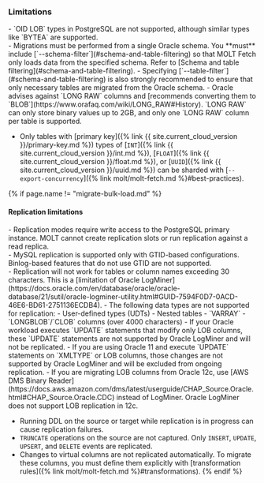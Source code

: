 ### Limitations

<section class="filter-content" markdown="1" data-scope="postgres">
- `OID LOB` types in PostgreSQL are not supported, although similar types like `BYTEA` are supported.
</section>

<section class="filter-content" markdown="1" data-scope="oracle">
- Migrations must be performed from a single Oracle schema. You **must** include [`--schema-filter`](#schema-and-table-filtering) so that MOLT Fetch only loads data from the specified schema. Refer to [Schema and table filtering](#schema-and-table-filtering).
  - Specifying [`--table-filter`](#schema-and-table-filtering) is also strongly recommended to ensure that only necessary tables are migrated from the Oracle schema.
- Oracle advises against `LONG RAW` columns and [recommends converting them to `BLOB`](https://www.orafaq.com/wiki/LONG_RAW#History). `LONG RAW` can only store binary values up to 2GB, and only one `LONG RAW` column per table is supported.
</section>

- Only tables with [primary key]({% link {{ site.current_cloud_version }}/primary-key.md %}) types of [`INT`]({% link {{ site.current_cloud_version }}/int.md %}), [`FLOAT`]({% link {{ site.current_cloud_version }}/float.md %}), or [`UUID`]({% link {{ site.current_cloud_version }}/uuid.md %}) can be sharded with [`--export-concurrency`]({% link molt/molt-fetch.md %}#best-practices).

{% if page.name != "migrate-bulk-load.md" %}
#### Replication limitations

<section class="filter-content" markdown="1" data-scope="postgres">
- Replication modes require write access to the PostgreSQL primary instance. MOLT cannot create replication slots or run replication against a read replica.
</section>

<section class="filter-content" markdown="1" data-scope="mysql">
- MySQL replication is supported only with GTID-based configurations. Binlog-based features that do not use GTID are not supported.
</section>

<section class="filter-content" markdown="1" data-scope="oracle">
- Replication will not work for tables or column names exceeding 30 characters. This is a [limitation of Oracle LogMiner](https://docs.oracle.com/en/database/oracle/oracle-database/21/sutil/oracle-logminer-utility.html#GUID-7594F0D7-0ACD-46E6-BD61-2751136ECDB4).
- The following data types are not supported for replication:
  - User-defined types (UDTs)
  - Nested tables
  - `VARRAY`
  - `LONGBLOB`/`CLOB` columns (over 4000 characters)
- If your Oracle workload executes `UPDATE` statements that modify only LOB columns, these `UPDATE` statements are not supported by Oracle LogMiner and will not be replicated.
- If you are using Oracle 11 and execute `UPDATE` statements on `XMLTYPE` or LOB columns, those changes are not supported by Oracle LogMiner and will be excluded from ongoing replication.
- If you are migrating LOB columns from Oracle 12c, use [AWS DMS Binary Reader](https://docs.aws.amazon.com/dms/latest/userguide/CHAP_Source.Oracle.html#CHAP_Source.Oracle.CDC) instead of LogMiner. Oracle LogMiner does not support LOB replication in 12c.
</section>

- Running DDL on the source or target while replication is in progress can cause replication failures.
- `TRUNCATE` operations on the source are not captured. Only `INSERT`, `UPDATE`, `UPSERT`, and `DELETE` events are replicated.
- Changes to virtual columns are not replicated automatically. To migrate these columns, you must define them explicitly with [transformation rules]({% link molt/molt-fetch.md %}#transformations).
{% endif %}